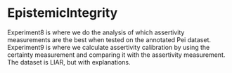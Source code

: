# EpistemicIntegrity

Experiment8 is where we do the analysis of which assertivity measurements are the best when tested on the annotated Pei dataset.
Experiment9 is where we calculate assertivity calibration by using the certainty measurement and comparing it with the assertivity measurement. The dataset is LIAR, but with explanations. 